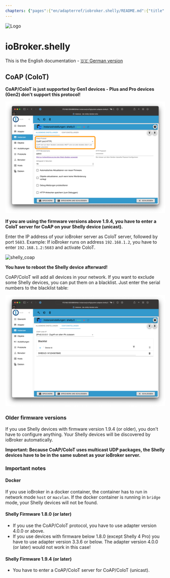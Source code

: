 ```yaml
---
chapters: {"pages":{"en/adapterref/iobroker.shelly/README.md":{"title":{"en":"ioBroker.shelly"},"content":"en/adapterref/iobroker.shelly/README.md"},"en/adapterref/iobroker.shelly/protocol-coap.md":{"title":{"en":"ioBroker.shelly"},"content":"en/adapterref/iobroker.shelly/protocol-coap.md"},"en/adapterref/iobroker.shelly/protocol-mqtt.md":{"title":{"en":"ioBroker.shelly"},"content":"en/adapterref/iobroker.shelly/protocol-mqtt.md"},"en/adapterref/iobroker.shelly/restricted-login.md":{"title":{"en":"ioBroker.shelly"},"content":"en/adapterref/iobroker.shelly/restricted-login.md"},"en/adapterref/iobroker.shelly/state-changes.md":{"title":{"en":"ioBroker.shelly"},"content":"en/adapterref/iobroker.shelly/state-changes.md"},"en/adapterref/iobroker.shelly/faq.md":{"title":{"en":"ioBroker.shelly"},"content":"en/adapterref/iobroker.shelly/faq.md"},"en/adapterref/iobroker.shelly/debug.md":{"title":{"en":"ioBroker.shelly"},"content":"en/adapterref/iobroker.shelly/debug.md"}}}
---
```

![Logo](../../admin/shelly.png)

# ioBroker.shelly

This is the English documentation - [🇩🇪 German version](../de/protocol-coap.md)

## CoAP (CoIoT)

**CoAP/CoIoT is just supported by Gen1 devices - Plus and Pro devices (Gen2) don't support this protocol!**

![iobroker_general_coap](./img/iobroker_general_coap.png)

**If you are using the firmware versions above 1.9.4, you have to enter a CoIoT server for CoAP on your Shelly device (unicast).**

Enter the IP address of your ioBroker server as CoIoT server, followed by port `5683`. Example: If ioBroker runs on address `192.168.1.2`, you have to enter `192.168.1.2:5683` and activate CoIoT.

![shelly_coap](./img/shelly_coap.png)

**You have to reboot the Shelly device afterward!**

CoAP/CoIoT will add all devices in your network. If you want to exclude some Shelly devices, you can put them on a blacklist. Just enter the serial numbers to the blacklist table:

![iobroker_coap](./img/iobroker_coap.png)

### Older firmware versions

If you use Shelly devices with firmware version 1.9.4 (or older), you don't have to configure anything. Your Shelly devices will be discovered by ioBroker automatically.

**Important: Because CoAP/CoIoT uses multicast UDP packages, the Shelly devices have to be in the same subnet as your ioBroker server.**

### Important notes

#### Docker

If you use ioBroker in a docker container, the container has to run in network mode `host` or `macvlan`. If the docker container is running in `bridge` mode, your Shelly devices will not be found.

#### Shelly Firmware 1.8.0 (or later)

- If you use the CoAP/CoIoT protocol, you have to use adapter version 4.0.0 or above.
- If you use devices with firmware below 1.8.0 (except Shelly 4 Pro) you have to use adapter version 3.3.6 or below. The adapter version 4.0.0 (or later) would not work in this case!

#### Shelly Firmware 1.9.4 (or later)

- You have to enter a CoAP/CoIoT server for CoAP/CoIoT (unicast).